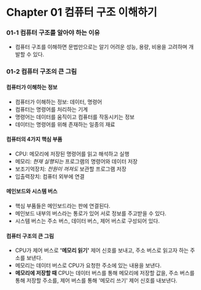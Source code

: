 # Chapter 01 컴퓨터 구조 이해하기

### 01-1 컴퓨터 구조를 알아야 하는 이유
- 컴퓨터 구조를 이해하면 문법만으로는 알기 어려운 성능, 용량, 비용을 고려하며 개발할 수 있다.

### 01-2 컴퓨터 구조의 큰 그림
#### 컴퓨터가 이해하는 정보
- 컴퓨터가 이해하는 정보: 데이터, 명령어
- 컴퓨터는 명령어를 처리하는 기계
- 명령어는 데이터를 움직이고 컴퓨터를 작동시키는 정보
- 데이터는 명령어를 위해 존재하는 일종의 재료

#### 컴퓨터의 4가지 핵심 부품
- CPU: 메모리에 저장된 명령어를 읽고 해석하고 실행
- 메모리: _현재 실행되는_ 프로그램의 명령어와 데이터 저장
- 보조기억장치: _전원이 꺼져도_ 보관할 프로그램 저장
- 입출력장치: 컴퓨터 외부에 연결

#### 메인보드와 시스템 버스
- 핵심 부품들은 메인보드라는 판에 연결된다.
- 메인보드 내부의 버스라는 통로가 있어 서로 정보를 주고받을 수 있다.
- 시스템 버스는 주소 버스, 데이터 버스, 제어 버스로 구성되어 있다.

#### 컴퓨터 구조의 큰 그림
- CPU가 제어 버스로 **'메모리 읽기'** 제어 신호를 보내고, 주소 버스로 읽고자 하는 주소를 보낸다.
- 메모리는 데이터 버스로 CPU가 요청한 주소에 있는 내용을 보낸다.
- **메모리에 저장할 때** CPU는 데이터 버스를 통해 메모리에 저장할 값을, 주소 버스를 통해 저장할 주소를, 제어 버스를 통해 '메모리 쓰기' 제어 신호를 내보낸다.